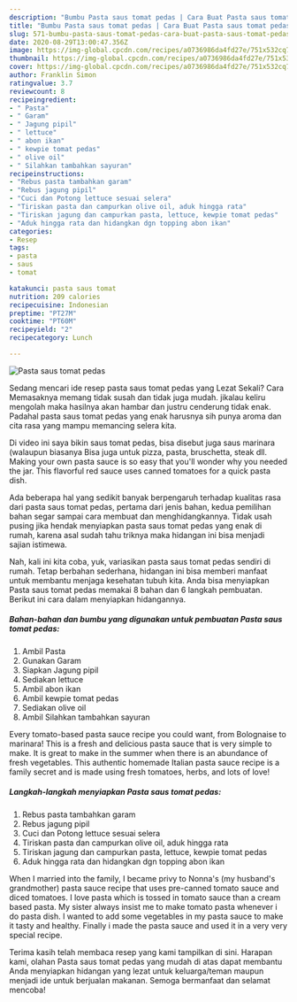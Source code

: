 ```yaml
---
description: "Bumbu Pasta saus tomat pedas | Cara Buat Pasta saus tomat pedas Yang Enak Dan Mudah"
title: "Bumbu Pasta saus tomat pedas | Cara Buat Pasta saus tomat pedas Yang Enak Dan Mudah"
slug: 571-bumbu-pasta-saus-tomat-pedas-cara-buat-pasta-saus-tomat-pedas-yang-enak-dan-mudah
date: 2020-08-29T13:00:47.356Z
image: https://img-global.cpcdn.com/recipes/a0736986da4fd27e/751x532cq70/pasta-saus-tomat-pedas-foto-resep-utama.jpg
thumbnail: https://img-global.cpcdn.com/recipes/a0736986da4fd27e/751x532cq70/pasta-saus-tomat-pedas-foto-resep-utama.jpg
cover: https://img-global.cpcdn.com/recipes/a0736986da4fd27e/751x532cq70/pasta-saus-tomat-pedas-foto-resep-utama.jpg
author: Franklin Simon
ratingvalue: 3.7
reviewcount: 8
recipeingredient:
- " Pasta"
- " Garam"
- " Jagung pipil"
- " lettuce"
- " abon ikan"
- " kewpie tomat pedas"
- " olive oil"
- " Silahkan tambahkan sayuran"
recipeinstructions:
- "Rebus pasta tambahkan garam"
- "Rebus jagung pipil"
- "Cuci dan Potong lettuce sesuai selera"
- "Tiriskan pasta dan campurkan olive oil, aduk hingga rata"
- "Tiriskan jagung dan campurkan pasta, lettuce, kewpie tomat pedas"
- "Aduk hingga rata dan hidangkan dgn topping abon ikan"
categories:
- Resep
tags:
- pasta
- saus
- tomat

katakunci: pasta saus tomat 
nutrition: 209 calories
recipecuisine: Indonesian
preptime: "PT27M"
cooktime: "PT60M"
recipeyield: "2"
recipecategory: Lunch

---
```



![Pasta saus tomat pedas](https://img-global.cpcdn.com/recipes/a0736986da4fd27e/751x532cq70/pasta-saus-tomat-pedas-foto-resep-utama.jpg)

Sedang mencari ide resep pasta saus tomat pedas yang Lezat Sekali? Cara Memasaknya memang tidak susah dan tidak juga mudah. jikalau keliru mengolah maka hasilnya akan hambar dan justru cenderung tidak enak. Padahal pasta saus tomat pedas yang enak harusnya sih punya aroma dan cita rasa yang mampu memancing selera kita.

Di video ini saya bikin saus tomat pedas, bisa disebut juga saus marinara (walaupun biasanya Bisa juga untuk pizza, pasta, bruschetta, steak dll. Making your own pasta sauce is so easy that you&#39;ll wonder why you needed the jar. This flavorful red sauce uses canned tomatoes for a quick pasta dish.

Ada beberapa hal yang sedikit banyak berpengaruh terhadap kualitas rasa dari pasta saus tomat pedas, pertama dari jenis bahan, kedua pemilihan bahan segar sampai cara membuat dan menghidangkannya. Tidak usah pusing jika hendak menyiapkan pasta saus tomat pedas yang enak di rumah, karena asal sudah tahu triknya maka hidangan ini bisa menjadi sajian istimewa.


Nah, kali ini kita coba, yuk, variasikan pasta saus tomat pedas sendiri di rumah. Tetap berbahan sederhana, hidangan ini bisa memberi manfaat untuk membantu menjaga kesehatan tubuh kita. Anda bisa menyiapkan Pasta saus tomat pedas memakai 8 bahan dan 6 langkah pembuatan. Berikut ini cara dalam menyiapkan hidangannya.

<!--inarticleads1-->

##### Bahan-bahan dan bumbu yang digunakan untuk pembuatan Pasta saus tomat pedas:

1. Ambil  Pasta
1. Gunakan  Garam
1. Siapkan  Jagung pipil
1. Sediakan  lettuce
1. Ambil  abon ikan
1. Ambil  kewpie tomat pedas
1. Sediakan  olive oil
1. Ambil  Silahkan tambahkan sayuran


Every tomato-based pasta sauce recipe you could want, from Bolognaise to marinara! This is a fresh and delicious pasta sauce that is very simple to make. It is great to make in the summer when there is an abundance of fresh vegetables. This authentic homemade Italian pasta sauce recipe is a family secret and is made using fresh tomatoes, herbs, and lots of love! 

<!--inarticleads2-->

##### Langkah-langkah menyiapkan Pasta saus tomat pedas:

1. Rebus pasta tambahkan garam
1. Rebus jagung pipil
1. Cuci dan Potong lettuce sesuai selera
1. Tiriskan pasta dan campurkan olive oil, aduk hingga rata
1. Tiriskan jagung dan campurkan pasta, lettuce, kewpie tomat pedas
1. Aduk hingga rata dan hidangkan dgn topping abon ikan


When I married into the family, I became privy to Nonna&#39;s (my husband&#39;s grandmother) pasta sauce recipe that uses pre-canned tomato sauce and diced tomatoes. I love pasta which is tossed in tomato sauce than a cream based pasta. My sister always insist me to make tomato pasta whenever i do pasta dish. I wanted to add some vegetables in my pasta sauce to make it tasty and healthy. Finally i made the pasta sauce and used it in a very very special recipe. 

Terima kasih telah membaca resep yang kami tampilkan di sini. Harapan kami, olahan Pasta saus tomat pedas yang mudah di atas dapat membantu Anda menyiapkan hidangan yang lezat untuk keluarga/teman maupun menjadi ide untuk berjualan makanan. Semoga bermanfaat dan selamat mencoba!
